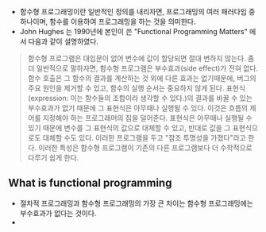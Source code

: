 * 함수형 프로그래밍이란 일반적인 정의를 내리자면, 프로그래밍의 여러 패러다임 중 하나이며, 함수를 이용하여 프로그래밍을 하는 것을 의미한다.
* John Hughes 는 1990년에 본인이 쓴 "Functional Programming Matters" 에서 다음과 같이 설명하였다.
> 함수형 프로그램은 대입문이 없어 변수에 값이 할당되면 절대 변하지 않는다. 좀 더 일반적으로 말하자면, 함수형 프로그램은 부수효과(side effect)가 전혀 없다. 함수 호출은 그 함수의 결과를 계산하는 것 외에 다른 효과는 없기때문에, 버그의 주요 원인을 제거할 수 있고, 함수의 실행 순서는 중요하지 않게 된다. 표현식(expression: 이는 함수들의 조합이라 생각할 수 있다.)의 결과를 바꿀 수 있는 부수효과가 없기 때문에 그 표현식은 아무때나 실행될 수 있다. 이것은 흐름의 제어를 지정해야 하는 프로그래머의 짐을 덜어준다. 표현식은 아무때나 실행될 수 있기 때문에 변수를 그 표현식의 값으로 대체할 수 있고, 반대로 값을 그 표현식으로도 대체할 수도 있다. 이러한 프로그램을 두고 "참조 투명성을 가졌다"라고 한다. 이러한 특성은 함수형 프로그램이 기존의 다른 프로그램보다 더 수학적으로 다루기 쉽게 한다.  

## What is functional programming
* 절차적 프로그래밍과 함수형 프로그래밍의 가장 큰 차이는 함수형 프로그래밍에는 부수효과가 없다는 것이다.
* 
